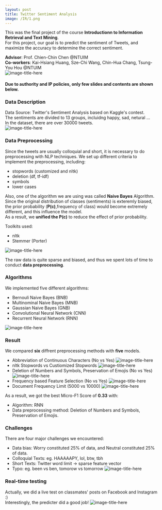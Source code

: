 ```yaml
---
layout: post
title: Twitter Sentiment Analysis
image: /IR/1.png
---
```

This was the final project of the course **Introductionn to Information Retrieval and Text Mining**.  
For this project, our goal is to predict the sentiment of Tweets, and maximize the accuracy to determine the correct sentiment.

**Advisor**: Prof. Chien-Chin Chen @NTUIM  
**Co-workers**: Kai-Hsiang Huang, Sze-Chi Wang, Chin-Hua Chang, Tsung-You Hou @NTUIM  
![image-title-here](/IR/1.png)  

#### Due to authority and IP policies, only few slides and contents are shown below.

### Data Description  
Data Source: Twitter's Sentiment Analysis based on Kaggle's contest.  
The sentiments are divided to 13 groups, incluidng happy, sad, netural ...  
In the dataset, there are over 30000 tweets.  
![image-title-here](/IR/2.png)  

### Data Preprocessing
Since the tweets are usually colloquial and short, it is necessary to do preprocessing with NLP techniques.
We set up different criteria to implement the preprocessing, including:
- stopwords (customized and nltk)
- deletion (df, tf-idf) 
- symbols
- lower cases
  
Also, one of the algorithm we are using was called **Naive Bayes** Algorithm.  
Since the original distribution of classes (sentiments) is exteremly biased, the prior probability (**P(c)**,frequency of class) would become extremely different, and this influence the model.  
As a result, we **unified the P(c)** to reduce the effect of prior probability.

Toolkits used:
- nltk
- Stemmer (Porter)

![image-title-here](/IR/3.png)  
  
The raw data is quite sparse and biased, and thus we spent lots of time to conduct **data preprocessing**.   

### Algorithms
We implemented five different algorithms:  
- Bernouli Naive Bayes (BNB)
- Multinominal Naive Bayes (MNB)
- Gaussian Naive Bayes (GNB)
- Convolutional Neural Network (CNN)
- Recurrent Neural Network (RNN)  

![image-title-here](/IR/4.png)  
 
### Result  
We compared **six** diffrent preprocessing methods with **five** models.  
- Abbreviation of Continuous Characters (No vs Yes)
![image-title-here](/IR/5.png)  
- nltk Stopwords vs Custiomized Stopwords
![image-title-here](/IR/6.png)  
- Deletion of Numbers and Symbols, Preservation of Emojis (No vs Yes)
![image-title-here](/IR/7.png)  
- Frequency based Feature Selection (No vs Yes)
![image-title-here](/IR/8.png)  
- Document Frequency Limit (5000 vs 10000)
![image-title-here](/IR/9.png)    
  
As a result, we got the best Micro-F1 Score of **0.33** with:
- Algorithm: RNN
- Data preprocessing method: Deletion of Numbers and Symbols, Preservation of Emojis.

### Challenges 
There are four major challenges we encountered:
- Data bias: Worry constituted 25% of data, and Neutral constituted 25% of data.
- Colloquial Texts: eg. HAAAAAPY, lol, btw, tbh 
- Short Texts: Twitter word limit -> sparse feature vector
- Typo: eg. been vs ben, tomorow vs tomorrow
![image-title-here](/IR/10.png)   

### Real-time testing
Actually, we did a live test on classmates' posts on Facebook and Instagram :)  
Interestingly, the predicter did a good job!
![image-title-here](/IR/11.png) 
